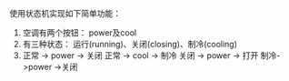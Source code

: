 使用状态机实现如下简单功能：
1. 空调有两个按钮： power及cool
2. 有三种状态： 运行(running)、关闭(closing)、制冷(cooling)
3. 正常 -> power -> 关闭
    正常 -> cool -> 制冷
   关闭 -> power -> 打开
   制冷->power ->关闭
   